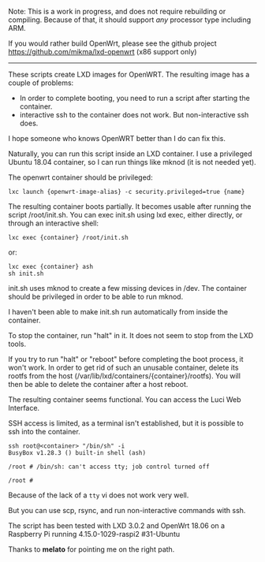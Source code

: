 Note:  This is a work in progress, and does not require rebuilding or compiling. Because of that, it should support *any* processor type including ARM.

If you would rather build OpenWrt, please see the github project https://github.com/mikma/lxd-openwrt (x86 support only)

---------------------------------------------

These scripts create LXD images for OpenWRT.
The resulting image has a couple of problems:
- In order to complete booting, you need to run a script after starting the container.
- interactive ssh to the container does not work.  But non-interactive ssh does.

I hope someone who knows OpenWRT better than I do can fix this.

Naturally, you can run this script inside an LXD container.  I use a privileged Ubuntu 18.04 container, so I can run things like mknod (it is not needed yet).


The openwrt container should be privileged:

	lxc launch {openwrt-image-alias} -c security.privileged=true {name}

The resulting container boots partially.  It becomes usable after running the script /root/init.sh.  You can exec init.sh using lxd exec, either directly, or through an interactive shell:

	lxc exec {container} /root/init.sh

or:

	lxc exec {container} ash
	sh init.sh


init.sh uses mknod to create a few missing devices in /dev.  The container should be privileged in order to be able to run mknod.

I haven't been able to make init.sh run automatically from inside the container.

To stop the container, run "halt" in it.  It does not seem to stop from the LXD tools.

If you try to run "halt" or "reboot" before completing the boot process, it won't work.  In order to get rid of such an unusable container, delete its rootfs from the host (/var/lib/lxd/containers/{container}/rootfs).  You will then be able to delete the container after a host reboot.

The resulting container seems functional.
You can access the Luci Web Interface.

SSH access is limited, as a terminal isn't established, but it is possible to ssh into the container.

```
ssh root@<container> "/bin/sh" -i
BusyBox v1.28.3 () built-in shell (ash)

/root # /bin/sh: can't access tty; job control turned off

/root # 
```

Because of the lack of a `tty` vi does not work very well.

But you can use scp, rsync, and run non-interactive commands with ssh.

The script has been tested with LXD 3.0.2 and OpenWrt 18.06 on a Raspberry Pi running 4.15.0-1029-raspi2 #31-Ubuntu

Thanks to **melato** for pointing me on the right path.


